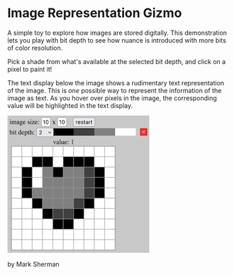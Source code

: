 # Image Representation Gizmo

A simple toy to explore how images are stored digitally. This demonstration lets you play with bit depth to see how nuance is introduced with more bits of color resolution. 

Pick a shade from what's available at the selected bit depth, and click on a pixel to paint it!

The text display below the image shows a rudimentary text representation of the image. This is *one* possible way to represent the information of the image as text. As you hover over pixels in the image, the corresponding value will be highlighted in the text display.

![screenshot showing pixel art heart](heart2b_c.png)

by Mark Sherman